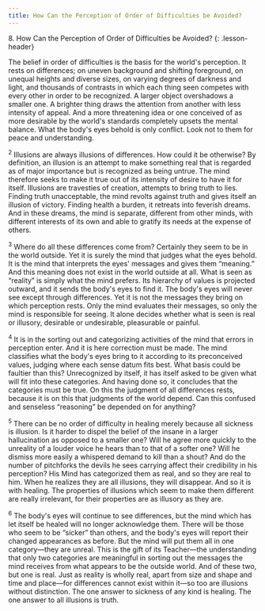 ```yaml
---
title: How Can the Perception of Order of Difficulties be Avoided?
---
```


8\. How Can the Perception of Order of Difficulties be Avoided?
{: .lesson-header}

The belief in order of difficulties is the basis for the world's
perception. It rests on differences; on uneven background and shifting
foreground, on unequal heights and diverse sizes, on varying degrees of
darkness and light, and thousands of contrasts in which each thing seen
competes with every other in order to be recognized. A larger object
overshadows a smaller one. A brighter thing draws the attention from
another with less intensity of appeal. And a more threatening idea or
one conceived of as more desirable by the world's standards completely
upsets the mental balance. What the body's eyes behold is only conflict.
Look not to them for peace and understanding.

<sup>2</sup> Illusions are always illusions of differences. How could it
be otherwise? By definition, an illusion is an attempt to make something
real that is regarded as of major importance but is recognized as being
untrue. The mind therefore seeks to make it true out of its intensity of
desire to have it for itself. Illusions are travesties of creation,
attempts to bring truth to lies. Finding truth unacceptable, the mind
revolts against truth and gives itself an illusion of victory. Finding
health a burden, it retreats into feverish dreams. And in these dreams,
the mind is separate, different from other minds, with different
interests of its own and able to gratify its needs at the expense of
others.

<sup>3</sup> Where do all these differences come from? Certainly they
seem to be in the world outside. Yet it is surely the mind that judges
what the eyes behold. It is the mind that interprets the eyes' messages
and gives them “meaning.” And this meaning does not exist in the world
outside at all. What is seen as “reality” is simply what the mind
prefers. Its hierarchy of values is projected outward, and it sends the
body's eyes to find it. The body's eyes will never see except through
differences. Yet it is not the messages they bring on which perception
rests. Only the mind evaluates their messages, so only the mind is
responsible for seeing. It alone decides whether what is seen is real or
illusory, desirable or undesirable, pleasurable or painful.

<sup>4</sup> It is in the sorting out and categorizing activities of the
mind that errors in perception enter. And it is here correction must be
made. The mind classifies what the body's eyes bring to it according to
its preconceived values, judging where each sense datum fits best. What
basis could be faultier than this? Unrecognized by itself, it has itself
asked to be given what will fit into these categories. And having done
so, it concludes that the categories must be true. On this the judgment
of all differences rests, because it is on this that judgments of the
world depend. Can this confused and senseless “reasoning” be depended on
for anything?

<sup>5</sup> There can be no order of difficulty in healing merely
because all sickness is illusion. Is it harder to dispel the belief of
the insane in a larger hallucination as opposed to a smaller one? Will
he agree more quickly to the unreality of a louder voice he hears than
to that of a softer one? Will he dismiss more easily a whispered demand
to kill than a shout? And do the number of pitchforks the devils he sees
carrying affect their credibility in his perception? His Mind has
categorized them as real, and so they are real to him. When he realizes
they are all illusions, they will disappear. And so it is with healing.
The properties of illusions which seem to make them different are really
irrelevant, for their properties are as illusory as they are.

<sup>6</sup> The body's eyes will continue to see differences, but the
mind which has let itself be healed will no longer acknowledge them.
There will be those who seem to be “sicker” than others, and the body's
eyes will report their changed appearances as before. But the mind will
put them all in one category—they are unreal. This is the gift of its
Teacher—the understanding that only two categories are meaningful in
sorting out the messages the mind receives from what appears to be the
outside world. And of these two, but one is real. Just as reality is
wholly real, apart from size and shape and time and place—for
differences cannot exist within it—so too are illusions without
distinction. The one answer to sickness of any kind is healing. The one
answer to all illusions is truth.


